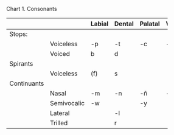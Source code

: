 <figure>
<figcaption>Chart 1. Consonants</figcaption>

|            |            |Labial |Dental |Palatal |Velar |Glottal |
|------------|------------|-------|-------|--------|------|--------|
|Stops:      |            |       |       |        |      |        |
|            |Voiceless   |-p     |-t     |-c      |-k    |-q      |
|            |Voiced      |b      |d      |        |      |        |
|Spirants    |            |       |       |        |      |        |
|            |Voiceless   |(f)    |s      |        |      |-h      |
|Continuants |            |       |       |        |      |        |
|            |Nasal       |-m     |-n     |-ñ      |-ŋ    |        |
|            |Semivocalic |-w     |       |-y      |      |        |
|            |Lateral     |       |-l     |        |      |        |
|            |Trilled     |       |r      |        |      |        |

</figure>